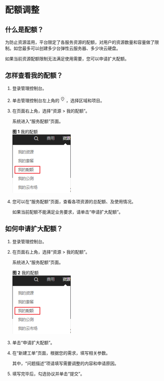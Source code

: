 # 配额调整<a name="ZH-CN_TOPIC_0154940152"></a>

## 什么是配额？<a name="section102291042164212"></a>

为防止资源滥用，平台限定了各服务资源的配额，对用户的资源数量和容量做了限制。如您最多可以创建多少台弹性云服务器、多少块云硬盘。

如果当前资源配额限制无法满足使用需要，您可以申请扩大配额。

## 怎样查看我的配额？<a name="section07760615438"></a>

1.  登录管理控制台。
2.  单击管理控制台左上角的![](figures/icon-region.png)，选择区域和项目。
3.  在页面右上角，选择“资源 \> 我的配额”。

    系统进入“服务配额”页面。

    **图 1**  我的配额<a name="zh-cn_topic_0040259342_fig776718915544"></a>  
    ![](figures/我的配额.png "我的配额")

4.  您可以在“服务配额”页面，查看各项资源的总配额、及使用情况。

    如果当前配额不能满足业务要求，请单击“申请扩大配额”。


## 如何申请扩大配额？<a name="section18536123011437"></a>


1.  登录管理控制台。
2.  在页面右上角，选择“资源 \> 我的配额”。

    系统进入“服务配额”页面。

    **图 2**  我的配额<a name="zh-cn_topic_0040259342_fig795613181378"></a>  
    ![](figures/我的配额.png "我的配额")

3.  单击“申请扩大配额”。
4.  在“新建工单”页面，根据您的需求，填写相关参数。

    其中，“问题描述”项请填写需要调整的内容和申请原因。

5.  填写完毕后，勾选协议并单击“提交”。

